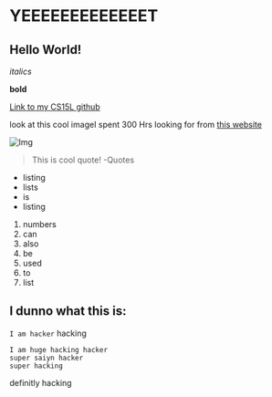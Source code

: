 # YEEEEEEEEEEEEET

## Hello World!

*italics*

**bold**

[Link to my CS15L github](https://oxojasvixo.github.io/cse15l-lab-reports/)

look at this cool imageI spent 300 Hrs looking for from [this website](https://pixabay.com/photos/tree-sunset-clouds-sky-silhouette-736885/)

![Img](https://cdn.pixabay.com/photo/2015/04/23/22/00/tree-736885__480.jpg)

>This is cool quote! -Quotes

* listing
* lists
* is
* listing

1. numbers
2. can 
3. also 
4. be 
5. used
6. to
7. list

I dunno what this is:
---

`I am hacker` hacking

```
I am huge hacking hacker
super saiyn hacker 
super hacking
```
definitly hacking

